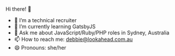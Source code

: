 Hi there! 👋

- 🔭 I’m a technical recruiter
- 🌱 I’m currently learning GatsbyJS
- 💬 Ask me about JavaScript/Ruby/PHP roles in Sydney, Australia 
- 📫 How to reach me: debbie@lookahead.com.au
- 😄 Pronouns: she/her

<!--
**debbieteakle/debbieteakle** is a ✨ _special_ ✨ repository because its `README.md` (this file) appears on your GitHub profile. -->

